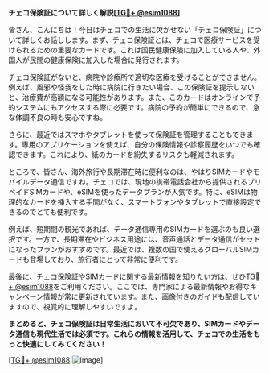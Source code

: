 **チェコ保険証について詳しく解説[[TG💪+ @esim1088](https://t.me/s/esim1088)]**

皆さん、こんにちは！今日はチェコでの生活に欠かせない「チェコ保険証」について詳しくお話しします。まず、チェコ保険証とは、チェコで医療サービスを受けられるための重要なカードです。これは国民健康保険に加入している人や、外国人が民間の健康保険に加入した場合に発行されます。

チェコ保険証がないと、病院や診療所で適切な医療を受けることができません。例えば、風邪や怪我をした時に病院に行きたい場合、この保険証を提示しないと、治療費が高額になる可能性があります。また、このカードはオンラインで予約システムにもアクセスする際に必要です。病院の予約が簡単にできるので、急な体調不良の時も安心ですね。

さらに、最近ではスマホやタブレットを使って保険証を管理することもできます。専用のアプリケーションを使えば、自分の保険情報や診察履歴をいつでも確認できます。これにより、紙のカードを紛失するリスクも軽減されます。

ところで、皆さん、海外旅行や長期滞在時に便利なのは、やはりSIMカードやモバイルデータ通信ですね。チェコでは、現地の携帯電話会社から提供されるプリペイドSIMカードや、eSIMを使ったデータプランが人気です。特に、eSIMは物理的なカードを挿入する手間がなく、スマートフォンやタブレットで直接設定できるのでとても便利です。

例えば、短期間の観光であれば、データ通信専用のSIMカードを選ぶのも良い選択です。一方で、長期滞在やビジネス用途には、音声通話とデータ通信がセットになったプランがおすすめです。最近では、複数の国で使えるグローバルSIMカードも登場しており、旅行者にとって非常に便利です。

最後に、チェコ保険証やSIMカードに関する最新情報を知りたい方は、ぜひ[TG💪+ @esim1088](https://t.me/s/esim1088)をご利用ください。ここでは、専門家による最新情報やお得なキャンペーン情報が常に更新されています。また、画像付きのガイドも配信していますので、視覚的に理解しやすいですよ。

**まとめると、チェコ保険証は日常生活において不可欠であり、SIMカードやデータ通信も現代生活では必須です。これらの情報を活用して、チェコでの生活をもっと快適にしてみてください！**

[[TG💪+ @esim1088](https://t.me/s/esim1088) ![Image](https://i.postimg.cc/Y0z9fWf4/image.png)]